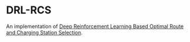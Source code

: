 # DRL-RCS
An implementation of [Deep Reinforcement Learning Based Optimal Route
and Charging Station Selection](https://mdpi.com/1996-1073/13/23/6255).